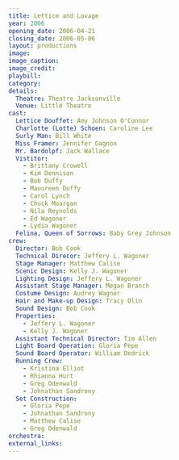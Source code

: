 ```yaml
---
title: Lettice and Lovage
year: 2006
opening_date: 2006-04-21
closing_date: 2006-05-06
layout: productions
image:
image_caption:
image_credit:
playbill: 
category: 
details:
  Theatre: Theatre Jacksonville
  Venue: Little Theatre
cast:
  Lettice Douffet: Amy Johnson O'Connor
  Charlotte (Lotte) Schoen: Caroline Lee
  Surly Man: Bill White
  Miss Framer: Jennifer Gagnon
  Mr. Bardolpf: Jack Wallace
  Vistitor: 
    - Brittany Crowell
    - Kim Dennison
    - Bob Duffy
    - Mauureen Duffy
    - Carol Lynch
    - Chuck Moargan
    - Nila Reynolds
    - Ed Wagoner
    - Lydia Wagoner
  Felina, Queen of Sorrows: Baby Grey Johnson
crew:
  Director: Bob Cook
  Technical Direcor: Jeffery L. Wagoner
  Stage Manager: Matthew Calise
  Scenic Design: Kelly J. Wagoner
  Lighting Design: Jeffery L. Wagoner
  Assistant Stage Manager: Megan Branch
  Costume Design: Audrey Wagner
  Hair and Make-up Design: Tracy Olin
  Sound Design: Bob Cook
  Properties: 
    - Jeffery L. Wagoner
    - Kelly J. Wagoner
  Assistant Technical Director: Tim Allen
  Light Board Operation: Gloria Pepe
  Sound Board Operator: William Dedrick
  Running Crew: 
    - Kristina Elliot
    - Rhianna Hurt
    - Greg Odenwald
    - Johnathan Sandrony
  Set Construction: 
    - Gloria Pepe
    - Johnathan Sandrony
    - Matthew Calise
    - Greg Odenwald
orchestra:
external_links:
---
```

